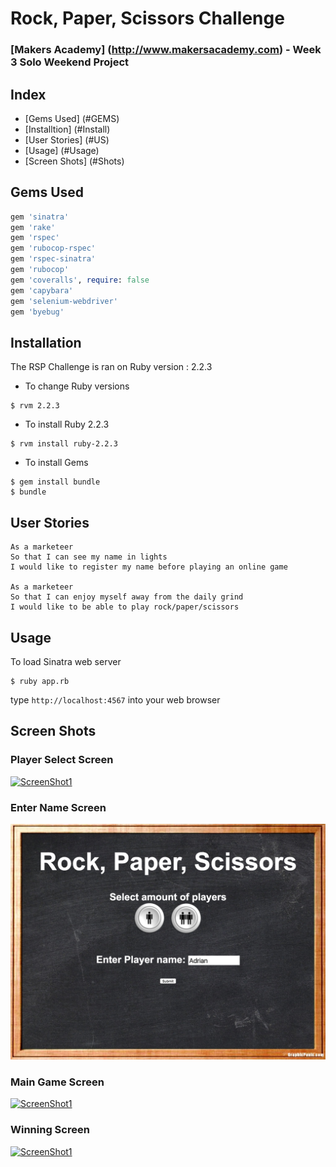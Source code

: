 # Rock, Paper, Scissors Challenge
### [Makers Academy] (http://www.makersacademy.com) - Week 3 Solo Weekend Project

## Index
* [Gems Used] (#GEMS)
* [Installtion] (#Install)
* [User Stories] (#US)
* [Usage] (#Usage)
* [Screen Shots] (#Shots)

## <a name="GEMS">Gems Used</a>
```ruby
gem 'sinatra'
gem 'rake'
gem 'rspec'
gem 'rubocop-rspec'
gem 'rspec-sinatra'
gem 'rubocop'
gem 'coveralls', require: false
gem 'capybara'
gem 'selenium-webdriver'
gem 'byebug'
```

## <a name="Install">Installation</a>
The RSP Challenge is ran on Ruby version : 2.2.3

* To change Ruby versions
```shell
$ rvm 2.2.3
```
* To install Ruby 2.2.3
```shell
$ rvm install ruby-2.2.3
```
* To install Gems
```shell
$ gem install bundle
$ bundle
```

## <a name="US">User Stories</a>
```
As a marketeer
So that I can see my name in lights
I would like to register my name before playing an online game

As a marketeer
So that I can enjoy myself away from the daily grind
I would like to be able to play rock/paper/scissors
```

## <a name="Usage">Usage</a>
To load Sinatra web server
```shell
$ ruby app.rb
```
type `http://localhost:4567` into your web browser

## <a name="Shots">Screen Shots</a>

### Player Select Screen
[![ScreenShot1](https://raw.githubusercontent.com/adrianeyre/rps-challenge/master/images/screenshot1.png)](https://raw.githubusercontent.com/adrianeyre/rps-challenge/master/images/screenshot1.png "Screen Shot 1")

### Enter Name Screen
[![ScreenShot1](https://raw.githubusercontent.com/adrianeyre/rps-challenge/master/images/screenshot2.png)](https://raw.githubusercontent.com/adrianeyre/rps-challenge/master/images/screenshot2.png "Screen Shot 2")

### Main Game Screen
[![ScreenShot1](https://raw.githubusercontent.com/adrianeyre/rps-challenge/master/images/screenshot3.png)](https://raw.githubusercontent.com/adrianeyre/rps-challenge/master/images/screenshot3.png "Screen Shot 3")

### Winning Screen
[![ScreenShot1](https://raw.githubusercontent.com/adrianeyre/rps-challenge/master/images/screenshot3.png)](https://raw.githubusercontent.com/adrianeyre/rps-challenge/master/images/screenshot3.png "Screen Shot 3")
